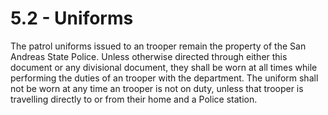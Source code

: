 # 5.2 - Uniforms

The patrol uniforms issued to an trooper remain the property of the San Andreas State Police. Unless otherwise directed through either this document or any divisional document, they shall be worn at all times while performing the duties of an trooper with the department. The uniform shall not be worn at any time an trooper is not on duty, unless that trooper is travelling directly to or from their home and a Police station.
